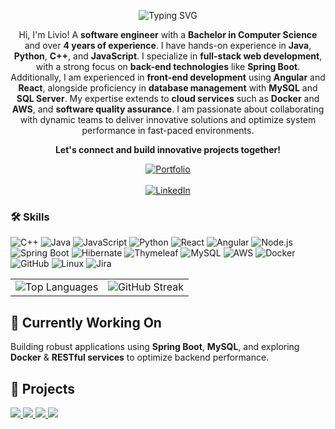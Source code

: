 <div align="center">
    <tr>
      <td>
        <p align="center">
        <img src="https://readme-typing-svg.herokuapp.com?font=Fira+Code&pause=800&color=02c39a&center=true&vCenter=true&width=435&lines=Livio+Mororo;Software+Engineer" alt="Typing SVG" />
        </p>
        <p>Hi, I'm Livio! A <strong>software engineer</strong> with a <strong>Bachelor in Computer Science</strong> and over <strong>4 years of experience</strong>. I have hands-on experience in <strong>Java</strong>, <strong>Python</strong>, <strong>C++</strong>, and <strong>JavaScript</strong>. I specialize in <strong>full-stack web development</strong>, with a strong focus on <strong>back-end technologies</strong> like <strong>Spring Boot</strong>. Additionally, I am experienced in <strong>front-end development</strong> using <strong>Angular</strong> and <strong>React</strong>, alongside proficiency in <strong>database management</strong> with <strong>MySQL</strong> and <strong>SQL Server</strong>. My expertise extends to <strong>cloud services</strong> such as <strong>Docker</strong> and <strong>AWS</strong>, and <strong>software quality assurance</strong>. I am passionate about collaborating with dynamic teams to deliver innovative solutions and optimize system performance in fast-paced environments.</p> 
        <p><strong>Let's connect and build innovative projects together!</strong></p>
        <a href="https://livioangelim.github.io/livio-portfolio/">
            <img src="https://img.shields.io/badge/View%20My%20Portfolio-02c39a?style=for-the-badge&logo=firefox&logoColor=white" alt="Portfolio">
        </a>
        <br><br>
        <a href="https://linkedin.com/in/livioangelim">
            <img src="https://img.shields.io/badge/LinkedIn-0A66C2?style=for-the-badge&logo=linkedin&logoColor=white" alt="LinkedIn">
        </a>
      </td>
    </tr>
</div>

 
### 🛠 Skills
![C++](https://img.shields.io/badge/C%2B%2B-00599C?style=for-the-badge&logo=c%2B%2B&logoColor=white)
![Java](https://img.shields.io/badge/Java-ED8B00?style=for-the-badge&logo=java&logoColor=white)
![JavaScript](https://img.shields.io/badge/JavaScript-F7DF1E?style=for-the-badge&logo=javascript&logoColor=black)
![Python](https://img.shields.io/badge/Python-3776AB?style=for-the-badge&logo=python&logoColor=white)
![React](https://img.shields.io/badge/React-20232A?style=for-the-badge&logo=react&logoColor=61DAFB)
![Angular](https://img.shields.io/badge/Angular-DD0031?style=for-the-badge&logo=angular&logoColor=white)
![Node.js](https://img.shields.io/badge/Node.js-339933?style=for-the-badge&logo=nodedotjs&logoColor=white)
![Spring Boot](https://img.shields.io/badge/Spring%20Boot-6DB33F?style=for-the-badge&logo=spring-boot&logoColor=white)
![Hibernate](https://img.shields.io/badge/Hibernate-59666C?style=for-the-badge&logo=hibernate&logoColor=white)
![Thymeleaf](https://img.shields.io/badge/Thymeleaf-005F0F?style=for-the-badge&logo=thymeleaf&logoColor=white)
![MySQL](https://img.shields.io/badge/MySQL-4479A1?style=for-the-badge&logo=mysql&logoColor=white)
![AWS](https://img.shields.io/badge/AWS-232F3E?style=for-the-badge&logo=amazon-aws&logoColor=white)
![Docker](https://img.shields.io/badge/Docker-2496ED?style=for-the-badge&logo=docker&logoColor=white)
![GitHub](https://img.shields.io/badge/GitHub-181717?style=for-the-badge&logo=github&logoColor=white)
![Linux](https://img.shields.io/badge/Linux-FCC624?style=for-the-badge&logo=linux&logoColor=black)
![Jira](https://img.shields.io/badge/Jira-0052CC?style=for-the-badge&logo=jira&logoColor=white)

<table>
  <tr>
    <td>
      <img src="https://github-readme-stats.vercel.app/api/top-langs/?username=livioangelim&layout=compact&theme=highcontrast&bg_color=0f4c81&title_color=02c39a&text_color=ffffff" 
           alt="Top Languages" />
    </td>
    <td>
      <img src="https://streak-stats.demolab.com?user=livioangelim&theme=highcontrast&background=0f4c81&ring=02c39a&fire=02c39a&currStreakLabel=02c39a" 
           alt="GitHub Streak" />
    </td>
  </tr>
</table>


## 🌱 Currently Working On
Building robust applications using **Spring Boot**, **MySQL**, and exploring **Docker** & **RESTful services** to optimize backend performance.

## 📂 Projects
<a href="https://github.com/livioangelim/parcel-service-routing-program">
  <img src="https://github-readme-stats.vercel.app/api/pin/?username=livioangelim&repo=parcel-service-routing-program&bg_color=0f4c81&title_color=02c39a&text_color=ffffff&icon_color=02c39a&hide_border=true" />
</a>
<a href="https://github.com/livioangelim/texas-hold-em-poker-game">
  <img src="https://github-readme-stats.vercel.app/api/pin/?username=livioangelim&repo=texas-hold-em-poker-game&bg_color=0f4c81&title_color=02c39a&text_color=ffffff&icon_color=02c39a&hide_border=true" />
</a>
<a href="https://github.com/livioangelim/eduflow-system">
  <img src="https://github-readme-stats.vercel.app/api/pin/?username=livioangelim&repo=eduflow-system&bg_color=0f4c81&title_color=02c39a&text_color=ffffff&icon_color=02c39a&hide_border=true" />
</a>
<a href="https://github.com/livioangelim/global-application-suite">
  <img src="https://github-readme-stats.vercel.app/api/pin/?username=livioangelim&repo=global-application-suite&bg_color=0f4c81&title_color=02c39a&text_color=ffffff&icon_color=02c39a&hide_border=true" />
</a>

